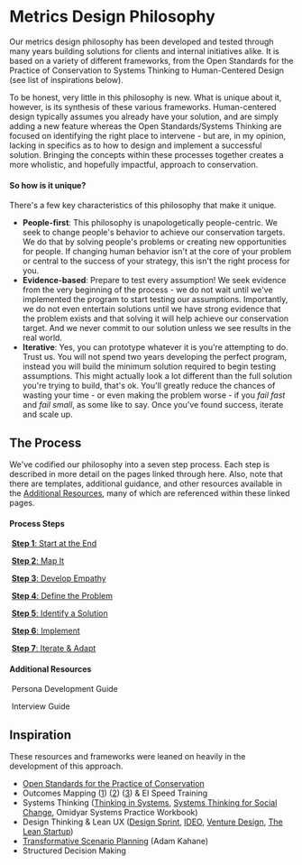 # Metrics Design Philosophy

Our metrics design philosophy has been developed and tested through many years building solutions for clients and internal initiatives alike. It is based on a variety of different frameworks, from the Open Standards for the Practice of Conservation to Systems Thinking to Human-Centered Design (see list of inspirations below). 

To be honest, very little in this philosophy is new. What is unique about it, however, is its synthesis of these various frameworks. Human-centered design typically assumes you already have your solution, and are simply adding a new feature whereas the Open Standards/Systems Thinking are focused on identifying the right place to intervene - but are, in my opinion, lacking in specifics as to how to design and implement a successful solution. Bringing the concepts within these processes together creates a more wholistic, and hopefully impactful, approach to conservation.

#### So how is it unique?

There's a few key characteristics of this philosophy that make it unique.

* **People-first**: This philosophy is unapologetically people-centric. We seek to change people's behavior to achieve our conservation targets. We do that by solving people's problems or creating new opportunities for people. If changing human behavior isn't at the core of your problem or central to the success of your strategy, this isn't the right process for you.
* **Evidence-based**: Prepare to test every assumption! We seek evidence from the very beginning of the process - we do not wait until we've implemented the program to start testing our assumptions. Importantly, we do not even entertain solutions until we have strong evidence that the problem exists and that solving it will help achieve our conservation target. And we never commit to our solution unless we see results in the real world.
* **Iterative**: Yes, you can prototype whatever it is you're attempting to do. Trust us. You will not spend two years developing the perfect program, instead you will build the minimum solution required to begin testing assumptions. This might actually look a lot different than the full solution you're trying to build, that's ok. You'll greatly reduce the chances of wasting your time - or even making the problem worse - if you *fail fast* and *fail small*, as some like to say. Once you've found success, iterate and scale up.

## The Process

We've codified our philosophy into a seven step process. Each step is described in more detail on the pages linked through here. Also, note that there are templates, additional guidance, and other resources available in the [Additional Resources](), many of which are referenced within these linked pages.

#### Process Steps

​    [**Step 1**: Start at the End](step1-start-at-the-end.md)

​    [**Step 2**: Map It](step2-map-it.md)

​    [**Step 3**: Develop Empathy](step3-develop-empathy.md)

​	[**Step 4**: Define the Problem](step4-define-the-problem.md)

​	[**Step 5**: Identify a Solution](step5-identify-a-solution.md)

​	[**Step 6**: Implement](../under-construction.md)

​	[**Step 7**: Iterate & Adapt](../under-construction.md)

#### Additional Resources

​	Persona Development Guide

​	Interview Guide

## Inspiration

These resources and frameworks were leaned on heavily in the development of this approach.

* [Open Standards for the Practice of Conservation](http://cmp-openstandards.org/)
* Outcomes Mapping ([1](http://www.researchtoaction.org/2012/01/outcome-mapping-a-basic-introduction/)) ([2](https://www.betterevaluation.org/en/plan/approach/outcome_mapping)) ([3](https://www.outcomemapping.ca/)) & EI Speed Training
* Systems Thinking ([Thinking in Systems](https://www.amazon.com/Thinking-Systems-Donella-H-Meadows/dp/1603580557/ref=sr_1_cc_1?s=aps&ie=UTF8&qid=1539375324&sr=1-1-catcorr&keywords=thinking+in+systems+book), [Systems Thinking for Social Change](https://www.amazon.com/Systems-Thinking-Social-Change-Consequences/dp/160358580X/ref=sr_1_1?ie=UTF8&qid=1539375342&sr=8-1&keywords=systems+thinking+for+social+change+book), Omidyar Systems Practice Workbook)
* Design Thinking & Lean UX ([Design Sprint](http://www.gv.com/sprint/), [IDEO](https://www.ideo.com/), [Venture Design](https://www.alexandercowan.com/venture-design/), [The Lean Startup](https://www.amazon.com/dp/0307887898/ref=cm_sw_em_r_mt_dp_U_ZqHWDbS9EHVJG  ))
* [Transformative Scenario Planning](https://www.amazon.com/Transformative-Scenario-Planning-Working-Together/dp/1609944909/ref=sr_1_1?ie=UTF8&qid=1539375502&sr=8-1&keywords=transformative+scenario+planning) (Adam Kahane)
* Structured Decision Making

